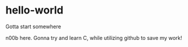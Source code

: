 # hello-world
Gotta start somewhere

n00b here. Gonna try and learn C, while utilizing github to save my work!
